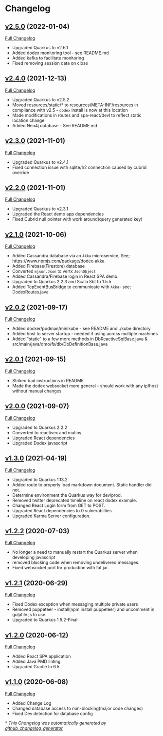 # Changelog

## [v2.5.0](https://github.com/DaveO-Home/dodex-quarkus/tree/v2.5.0) (2022-01-04)

[Full Changelog](https://github.com/DaveO-Home/dodex-vertx/compare/v2.4.0...v2.5.0)

* Upgraded Quarkus to v2.6.1
* Added dodex monitoring tool - see README.md
* Added kafka to facilitate monitoring
* Fixed removing session data on close

## [v2.4.0](https://github.com/DaveO-Home/dodex-quarkus/tree/v2.4.0) (2021-12-13)

[Full Changelog](https://github.com/DaveO-Home/dodex-vertx/compare/v2.3.0...v2.4.0)

* Upgraded Quarkus to v2.5.2
* Moved resources/static/* to resources/META-INF/resources in compliance with v2.5 - `dodex` install is now at this location
* Made modifications in routes and spa-react/devl to reflect static location change
* Added Neo4j database - See README.md

## [v2.3.0](https://github.com/DaveO-Home/dodex-quarkus/tree/v2.3.0) (2021-11-01)

[Full Changelog](https://github.com/DaveO-Home/dodex-vertx/compare/v2.2.0...v2.3.0)

* Upgraded Quarkus to v2.4.1
* Fixed connection issue with sqlite/h2 connection caused by cubrid override

## [v2.2.0](https://github.com/DaveO-Home/dodex-quarkus/tree/v2.2.0) (2021-11-01)

[Full Changelog](https://github.com/DaveO-Home/dodex-vertx/compare/v2.1.0...v2.2.0)

* Upgraded Quarkus to v2.3.1
* Upgraded the React demo app dependencies
* Fixed Cubrid null pointer with work around(query generated key)

## [v2.1.0](https://github.com/DaveO-Home/dodex-quarkus/tree/v2.1.0) (2021-10-06)

[Full Changelog](https://github.com/DaveO-Home/dodex-vertx/compare/v2.0.2...v2.1.0)

* Added Cassandra database via an `Akka` microservice, See; <https://www.npmjs.com/package/dodex-akka>.
* Added Firebase(Firestore) database
* Converted `mjson.Json` to vertx `JsonObject`
* Added Cassandra/Firebase login in React SPA demo.
* Upgraded to Quarkus 2.2.3 and Scala Sbt to 1.5.5
* Added TcpEventBusBridge to communicate with `Akka`- see; DodexRoutes.java

## [v2.0.2](https://github.com/DaveO-Home/dodex-quarkus/tree/v2.0.2) (2021-09-17)

[Full Changelog](https://github.com/DaveO-Home/dodex-vertx/compare/v2.0.1...v2.0.2)

* Added docker/podman/minikube - see README and ./kube directory
* Added host to server startup - needed if using across multiple machines
* Added "static" to a few more methods in DbReactiveSqlBase.java & src/main/java/dmo/fs/db/DbDefinitionBase.java

## [v2.0.1](https://github.com/DaveO-Home/dodex-quarkus/tree/v2.0.1) (2021-09-15)

[Full Changelog](https://github.com/DaveO-Home/dodex-vertx/compare/v2.0.0...v2.0.1)

* Striked bad instructions in README
* Made the dodex websocket more general - should work with any ip/host without manual changes 

## [v2.0.0](https://github.com/DaveO-Home/dodex-quarkus/tree/v2.0.0) (2021-09-07)

[Full Changelog](https://github.com/DaveO-Home/dodex-vertx/compare/v1.3.0...v2.0.0)

* Upgraded to Quarkus 2.2.2
* Converted to reactivex and mutiny
* Upgraded React dependencies
* Upgraded Dodex javascript

## [v1.3.0](https://github.com/DaveO-Home/dodex-quarkus/tree/v1.3.0) (2021-04-19)

[Full Changelog](https://github.com/DaveO-Home/dodex-vertx/compare/v1.2.2...v1.3.0)

* Upgraded to Quarkus 1.13.2
* Added route to properly load markdown document. Static handler did not.
* Determine environment the Quarkus way for dev/prod.
* Removed twitter deprecated timeline on react dodex example.
* Changed React Login form from GET to POST.
* Upgraded React dependencies to 0 vulnerabilties.
* Upgraded Karma Server configuration.

## [v1.2.2](https://github.com/DaveO-Home/dodex-quarkus/tree/v1.2.2) (2020-07-03)

[Full Changelog](https://github.com/DaveO-Home/dodex-vertx/compare/v1.2.1...v1.2.2)

* No longer a need to manually restart the Quarkus server when developing javascript
* removed blocking code when removing undelivered messages.
* Fixed websocket port for production with fat jar.

## [v1.2.1](https://github.com/DaveO-Home/dodex-quarkus/tree/v1.2.1) (2020-06-29)

[Full Changelog](https://github.com/DaveO-Home/dodex-vertx/compare/v1.2.0...v1.2.1)

* Fixed Dodex exception when messaging multiple private users
* Removed puppeteer - install(npm install puppeteer) and uncomment in gulpfile.js to use.
* Upgraded to Quarkus 1.5.2-Final

## [v1.2.0](https://github.com/DaveO-Home/dodex-quarkus/tree/v1.2.0) (2020-06-12)

[Full Changelog](https://github.com/DaveO-Home/dodex-vertx/compare/v1.1.0...v1.2.0)

* Added React SPA application
* Added Java PMD linting
* Upgraded Gradle to 6.5

## [v1.1.0](https://github.com/DaveO-Home/dodex-quarkus/tree/v1.1.0) (2020-06-08)

[Full Changelog](https://github.com/DaveO-Home/dodex-vertx/compare/bc4d7b71f3edb5b7be73ea0e13c1d1f7ed525ea1...v1.1.0)

* Added Change Log
* Changed database access to non-blocking(major code changes)
* Fixed Dev detection for database config

\* *This Changelog was automatically generated by [github_changelog_generator](https://github.com/github-changelog-generator/github-changelog-generator)*
